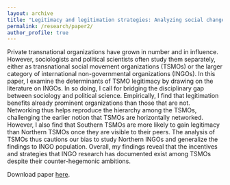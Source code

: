 ```yaml
---
layout: archive
title: "Legitimacy and legitimation strategies: Analyzing social change organizations"
permalink: /research/paper2/
author_profile: true
---
```


Private transnational organizations have grown in number and in influence. However, sociologists and political scientists often study them separately, either as transnational social movement organizations (TSMOs) or the larger category of international non-governmental organizations (INGOs). In this paper, I examine the determinants of TSMO legitimacy by drawing on the literature on INGOs. In so doing, I call for bridging the disciplinary gap between sociology and political science. Empirically, I find that legitimation benefits already prominent organizations than those that are not. Networking thus helps reproduce the hierarchy among the TSMOs, challenging the earlier notion that TSMOs are horizontally networked. However, I also find that Southern TSMOs are more likely to gain legitimacy than Northern TSMOs once they are visible to their peers. The analysis of TSMOs thus cautions our bias to study Northern INGOs and generalize the findings to INGO population. Overall, my findings reveal that the incentives and strategies that INGO research has documented exist among TSMOs despite their counter-hegemonic ambitions.

Download paper [here](http://takumishibaike.github.io/files/shibaike_legitimation.pdf).